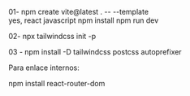 

01- npm create vite@latest . -- --template      
yes,
react
javascript
npm install
  npm run dev

02- npx tailwindcss init -p 

03 - npm install -D tailwindcss postcss autoprefixer   


Para enlace internos:

npm install react-router-dom
